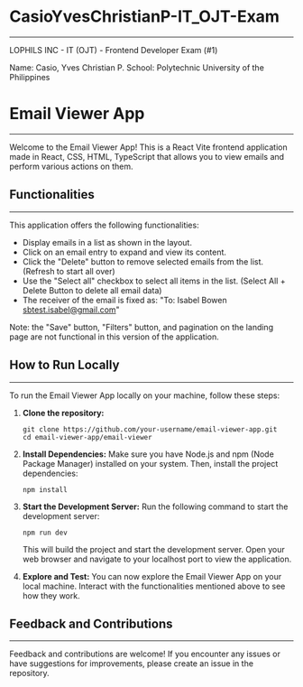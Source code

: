 # CasioYvesChristianP-IT_OJT-Exam

---

LOPHILS INC - IT (OJT) - Frontend Developer Exam (#1)

Name: Casio, Yves Christian P.
School: Polytechnic University of the Philippines

# Email Viewer App

---

Welcome to the Email Viewer App! This is a React Vite frontend application made in React, CSS, HTML, TypeScript that allows you to view emails and perform various actions on them.

## Functionalities

---

This application offers the following functionalities:

- Display emails in a list as shown in the layout.
- Click on an email entry to expand and view its content.
- Click the "Delete" button to remove selected emails from the list. (Refresh to start all over)
- Use the "Select all" checkbox to select all items in the list. (Select All + Delete Button to delete all email data)
- The receiver of the email is fixed as: "To: Isabel Bowen <sbtest.isabel@gmail.com>"

Note: the "Save" button, "Filters" button, and pagination on the landing page are not functional in this version of the application.

## How to Run Locally

---

To run the Email Viewer App locally on your machine, follow these steps:

1. **Clone the repository:**

   ```
   git clone https://github.com/your-username/email-viewer-app.git
   cd email-viewer-app/email-viewer
   ```

2. **Install Dependencies:**
   Make sure you have Node.js and npm (Node Package Manager) installed on your system. Then, install the project dependencies:

   ```
   npm install
   ```

3. **Start the Development Server:**
   Run the following command to start the development server:

   ```
   npm run dev
   ```

   This will build the project and start the development server. Open your web browser and navigate to your localhost port to view the application.

4. **Explore and Test:**
   You can now explore the Email Viewer App on your local machine. Interact with the functionalities mentioned above to see how they work.

## Feedback and Contributions

---

Feedback and contributions are welcome! If you encounter any issues or have suggestions for improvements, please create an issue in the repository.
